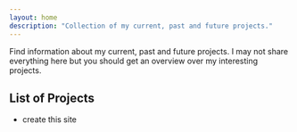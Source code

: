 ```yaml
---
layout: home
description: "Collection of my current, past and future projects."
---
```

Find information about my current, past and future projects.
I may not share everything here but you should get an overview over my interesting projects.

## List of Projects

- create this site
